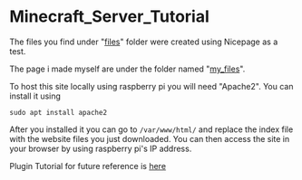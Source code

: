 # Minecraft_Server_Tutorial

The files you find under "[files](https://github.com/Hamid3DATA/Minecraft_Server_Tutorial/tree/main/files)" folder were created using Nicepage as a test.

The page i made myself are under the folder named "[my_files](https://github.com/Hamid3DATA/Minecraft_Server_Tutorial/tree/main/my_files)".

To host this site locally using raspberry pi you will need "Apache2". You can install it using
```
sudo apt install apache2
```

After you installed it you can go to ```/var/www/html/``` and replace the index file with the website files you just downloaded. You can then access the site in your browser by using raspberry pi's IP address.


Plugin Tutorial for future reference is [here](https://www.arubacloud.com/tutorial/how-to-install-mods-on-a-minecraft-server-with-ubuntu-20-04.aspx)

